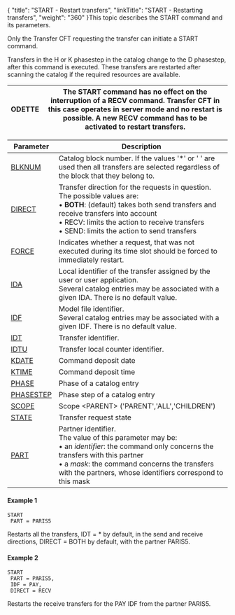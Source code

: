 {
    "title": "START  - Restart transfers",
    "linkTitle": "START &#45; Restarting transfers",
    "weight": "360"
}This topic describes the START command and its parameters.

Only the Transfer CFT requesting the transfer can initiate
a START command.

Transfers in the H or K phasestep in the catalog change to
the D phasestep, after this command is executed. These transfers are restarted
after scanning the catalog if the required resources are available.


| ODETTE | The START command has no effect on the interruption of a RECV command. Transfer CFT in this case operates in server mode and no restart is possible. A new RECV command has to be activated to restart transfers. |
| --- | --- |



| Parameter  | Description  |
| --- | --- |
| <a href="../../../command_summary/parameter_intro/blknum">BLKNUM</a>  | Catalog block number. If the values '*' or ' ' are used then all transfers are selected regardless of the block that they belong to. |
| <a href="../../../command_summary/parameter_intro/direct">DIRECT</a>  | Transfer direction for the requests in question.<br/> The possible values are:<br/> • **BOTH**: (default) takes both send transfers and receive transfers into account<br/> • <span >RECV</span>: limits the action to receive transfers<br/> • <span >SEND</span>: limits the action to send transfers |
| <a href="../../../command_summary/parameter_intro/force">FORCE</a>  | Indicates whether a request, that was not executed during its time slot should be forced to immediately restart. |
| <a href="../../../command_summary/parameter_intro/ida">IDA</a> | Local identifier of the transfer assigned by the user or user application.<br/> Several catalog entries may be associated with a given IDA. There is no default value. |
| <a href="../../../command_summary/parameter_intro/idf">IDF</a>  | Model file identifier.<br/> Several catalog entries may be associated with a given IDF. There is no default value. |
| <a href="../../../command_summary/parameter_intro/idu">IDT</a>  | Transfer identifier. |
| <a href="../../../command_summary/parameter_intro/idtu">IDTU</a>  | Transfer local counter identifier. |
| <a href="">KDATE</a>  | Command deposit date  |
| <a href="">KTIME</a>  | Command deposit time  |
| <a href="">PHASE</a>  | Phase of a catalog entry  |
| <a href="">PHASESTEP</a>  | Phase step of a catalog entry  |
| <a href="../../../command_summary/parameter_intro/scope">SCOPE</a>  | Scope &lt;PARENT&gt; ('PARENT','ALL','CHILDREN')  |
| <a href="../../../command_summary/parameter_intro/state">STATE</a>  | Transfer request state  |
| <a href="../../../command_summary/parameter_intro/part">PART</a>  | Partner identifier.<br/> The value of this parameter may be:<br/> • an *identifier*: the command only concerns the transfers with this partner<br/> • a *mask*: the command concerns the transfers with the partners, whose identifiers correspond to this mask |


#### Example 1

```
START
 PART = PARIS5
```

Restarts all the transfers, IDT = \* by default, in the send and receive
directions, DIRECT = BOTH by default, with the partner PARIS5.

#### Example 2

```
START
 PART = PARIS5,
 IDF = PAY,
 DIRECT = RECV
```

Restarts the receive transfers for the PAY IDF from the partner PARIS5.
